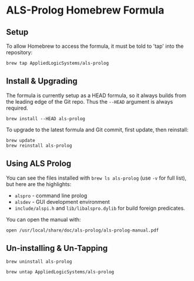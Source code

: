 # ALS-Prolog Homebrew Formula

## Setup

To allow Homebrew to access the formula, it must be told to 'tap' into the repository:

`brew tap AppliedLogicSystems/als-prolog`

## Install & Upgrading

The formula is currently setup as a HEAD formula, so it always builds from the leading edge of the Git repo.
Thus the `--HEAD` argument is always required.

`brew install --HEAD als-prolog`

To upgrade to the latest formula and Git commit, first update, then reinstall:

```
brew update
brew reinstall als-prolog
```

## Using ALS Prolog

You can see the files installed with `brew ls als-prolog` (use `-v` for full list), but here are the highlights:

- `alspro` - command line prolog
- `alsdev` - GUI development environment
- `include/alspi.h` and `lib/libalspro.dylib` for build foreign predicates.

You can open the manual with:

`open /usr/local/share/doc/als-prolog/als-prolog-manual.pdf`

## Un-installing & Un-Tapping

`brew uninstall als-prolog`

`brew untap AppliedLogicSystems/als-prolog`
